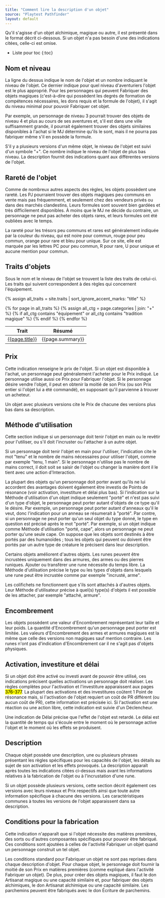 ```yaml
---
title: "Comment lire la description d'un objet"
source: "Playtest Pathfinder"
layout: default
---
```


Qu'il s'agisse d'un objet alchimique, magique ou autre, il est présenté dans le format décrit ci-dessous. Si un objet n'a pas besoin d'une des indications citées, celle-ci est omise.

* Liste pour toc
{:toc}

## Nom et niveau

La ligne du dessus indique le nom de l'objet et un nombre indiquant le niveau de l'objet. Ce dernier indique pour quel niveau d'aventuriers l'objet est le plus approprié. Pour les personnages qui peuvent Fabriquer des objets magiques (c'est-à-dire qui possèdent les degrés de formation de compétences nécessaires, les dons requis et la formule de l'objet), il s'agit du niveau minimal pour pouvoir Fabriquer cet objet.

Par exemple, un personnage de niveau 3 pourrait trouver des objets de niveau 4 et plus au cours de ses aventures et, s'il est dans une ville suffisamment grande, il pourrait également trouver des objets similaires disponibles à l'achat si le MJ détermine qu'ils le sont, mais il ne pourra pas fabriquer même s'il en possède la formule.

S'il y a plusieurs versions d'un même objet, le niveau de l'objet est suivi d'un symbole "+". Ce nombre indique le niveau de l'objet de plus bas niveau. La description fournit des indications quant aux différentes versions de l'objet.

## Rareté de l'objet

Comme de nombreux autres aspects des règles, les objets possèdent une rareté. Les PJ pourraient trouver des objets magiques peu communs en vente mais pas fréquemment, et seulement chez des vendeurs privés ou dans des marchés clandestins. Leurs formules sont souvent bien gardées et très difficilement disponibles. À moins que le MJ ne décide du contraire, un personnage ne peut pas acheter des objets rares, et leurs formules ont été oubliées avec le temps.

La rareté pour les trésors peu communs et rares est généralement indiquée par la couleur du niveau, qui est noire pour commun, rouge pour peu commun, orange pour rare et bleu pour unique. Sur ce site, elle est marquée par les lettres PC pour peu commun, R pour rare, U pour unique et aucune mention pour commun.

## Traits d'objets

Sous le nom et le niveau de l'objet se trouvent la liste des traits de celui-ci. Les traits qui suivent correspondent à des règles qui concernent l'équipement.

{% assign all_traits = site.traits | sort_ignore_accent_marks: "title" %}

<table class="table table-sm table-striped table-hover">
    <thead class="thead-light">
        <tr>
            <th>Trait</th>
            <th>Résumé</th>
        </tr>
    </thead>
    <tbody>
        {% for page in all_traits %}
            {% assign all_ctg = page.categories | join: "+" %}
            {% if all_ctg contains "équipement"
               or all_ctg contains "tradition magique" %}
            <tr>
                <td>
                    <a href="{{page.url}}">{{page.title}}</a>
                </td>
                <td>
                    {{page.summary}}
                </td>
            </tr>
            {% endif %}
        {% endfor %}
    </tbody>
</table>

## Prix

Cette indication renseigne le prix de l'objet. Si un objet est disponible à l'achat, un personnage peut généralement l'acheter pour le Prix indiqué. Le personnage utilise aussi ce Prix pour Fabriquer l'objet. Si le personnage désire vendre l'objet, il peut en obtenir la moitié de son Prix (ou son Prix entier si l'objet lui a été commandé), en supposant qu'il parvienne à trouver un acheteur.

Un objet avec plusieurs versions cite le Prix de chacune des versions plus bas dans sa description.

## Méthode d'utilisation

Cette section indique si un personnage doit tenir l'objet en main ou le revêtir pour l'utiliser, ou s'il doit l'incruster ou l'attacher à un autre objet.

Si un personnage doit tenir l'objet en main pour l'utiliser, l'indication cite le mot "tenu" et le nombre de mains nécessaires pour utiliser l'objet, comme par exemple "tenu, 1 main". Si le personnage n'utilise pas le nombre de mains correct, il doit soit se saisir de l'objet ou changer la manière dont il le tient avec une action d'Interaction.

La plupart des objets qu'un personnage doit porter avant qu'ils ne lui accordent des avantages doivent également être investis de Points de résonance (voir activation, investiture et délai plus bas). Si l'indication sur la Méthode d'utilisation d'un objet indique seulement "porté" et n'est pas suivi d'un type d'objet, le personnage peut porter autant d'objets de ce type qu'il le désire. Par exemple, un personnage peut porter autant d'anneaux qu'il le veut, donc l'indication pour un anneau se résumerait à "porté". Par contre, si un personnage ne peut porter qu'un seul objet du type donné, le type en question est précisé après le mot "porté". Par exemple, si un objet indique comme Méthode d'utilisation "porté, cape", alors un personnage ne peut porter qu'une seule cape. On suppose que les objets sont destinés à être portés par des humanoïdes ; tous les objets qui peuvent ou doivent être portés par un autre type de créature le précisent dans leur description.

Certains objets améliorent d'autres objets. Les runes peuvent être incrustées uniquement dans des armures, des armes ou des pierres runiques. Ajouter ou transférer une rune nécessite du temps libre. La Méthode d'utilisation précise le type ou les types d'objets dans lesquels une rune peut être incrustée comme par exemple "incrusté, arme".

Les colifichets ne fonctionnent que s'ils sont attachés à d'autres objets. Leur Méthode d'utilisateur précise à quel(s) type(s) d'objets il est possible de les attacher, par exemple "attaché, armure".

## Encombrement

Les objets possèdent une valeur d'Encombrement représentant leur taille et leur poids. La quantité d'Encombrement qu'un personnage peut porter est limitée. Les valeurs d'Encombrement des armes et armures magiques est la même que celle des versions non magiques sauf mention contraire. Les runes n'ont pas d'indication d'Encombrement car il ne s'agit pas d'objets physiques.

## Activation, investiture et délai

Si un objet doit être activé ou investi avant de pouvoir être utilisé, ces indications précisent quelles activations un personnage doit réaliser. Les règles complètes pour l'activation et l'investiture apparaissent aux pages <mark>376-377</mark>. La plupart des activations et des investitures coûtent 1 Point de résonance mais, si l'activation de l'objet requiert un coût de PR différent (ou aucun coût de PR), cette information est précisée ici. Si l'activation est une réaction ou une action libre, cette indication est suivie d'un Déclencheur.

Une indication de Délai précise que l'effet de l'objet est retardé. Le délai est la quantité de temps qui s'écoule entre le moment où le personnage active l'objet et le moment où les effets se produisent.

## Description

Chaque objet possède une description, une ou plusieurs phrases présentant les règles spécifiques pour les capacités de l'objet, les détails au sujet de son activation et les effets provoqués. La description apparaît après toutes les indications citées ci-dessus mais avant les informations relatives à la fabrication de l'objet ou à l'incrustation d'une rune.

Si un objet possède plusieurs versions, cette section décrit également ces versions avec leurs niveaux et Prix respectifs ainsi que toute autre information spécifique à chacune des versions. Les caractéristiques communes à toutes les versions de l'objet apparaissent dans sa description.

## Conditions pour la fabrication

Cette indication n'apparaît que si l'objet nécessite des matières premières, des sorts ou d'autres composantes spécifiques pour pouvoir être fabriqué. Ces conditions sont ajoutées à celles de l'activité Fabriquer un objet quand un personnage construit un tel objet.

Les conditions standard pour Fabriquer un objet ne sont pas reprises dans chaque description d'objet. Pour chaque objet, le personnage doit fournir la moitié de son Prix en matières premières (comme expliqué dans l'activité Fabriquer un objet). De plus, pour créer des objets magiques, il faut le don Artisanat magique ou une capacité similaire et, pour fabriquer des objets alchimiques, le don Artisanat alchimique ou une capacité similaire. Les parchemins peuvent être fabriqués avec le don Écriture de parchemins.
